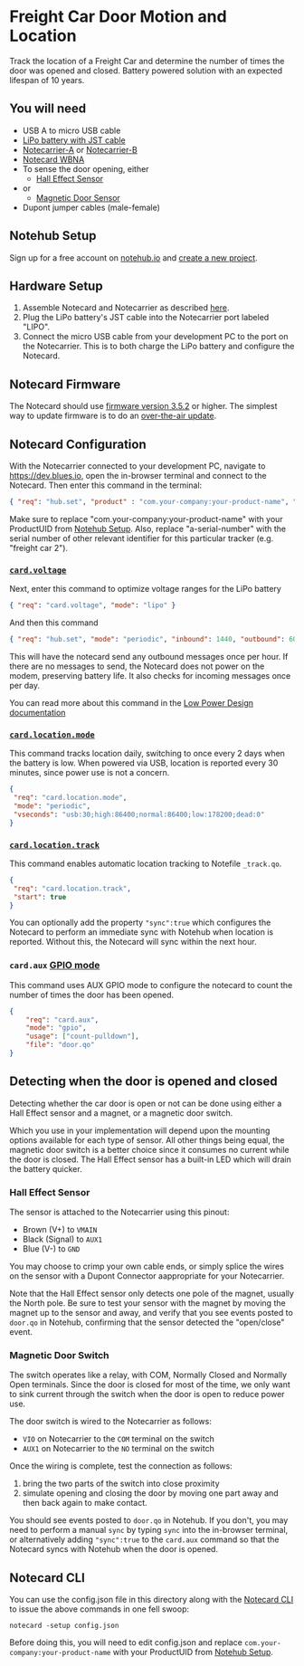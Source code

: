 # Freight Car Door Motion and Location

Track the location of a Freight Car and determine the number of times the door was opened and closed. Battery powered solution with an expected lifespan of 10 years.

## You will need

* USB A to micro USB cable
* [LiPo battery with JST cable](https://shop.blues.io/products/5-000-mah-lipo-battery)
* [Notecarrier-A](https://shop.blues.io/products/carr-al) or [Notecarrier-B](https://shop.blues.io/products/carr-b)
* [Notecard WBNA](https://shop.blues.io/collections/notecard/products/note-wbna-500)
* To sense the door opening, either
  * [Hall Effect Sensor](https://www.amazon.com/HiLetgo-NJK-5002C-Proximity-3-Wires-Normally/dp/B01MZYYCLH/)
* or
  * [Magnetic Door Sensor](https://www.amazon.com/Gufastore-Surface-Magnetic-Security-Adhesive/dp/B07F314V3Z)
* Dupont jumper cables (male-female)

## Notehub Setup

Sign up for a free account on [notehub.io](https://notehub.io) and [create a new project](https://dev.blues.io/quickstart/notecard-quickstart/notecard-and-notecarrier-pi/#set-up-notehub).

## Hardware Setup

1. Assemble Notecard and Notecarrier as described [here](https://dev.blues.io/quickstart/notecard-quickstart/notecard-and-notecarrier-b).
2. Plug the LiPo battery's JST cable into the Notecarrier port labeled "LIPO".
3. Connect the micro USB cable from your development PC to the port on the Notecarrier. This is to both charge the LiPo battery and configure the Notecard.

## Notecard Firmware

The Notecard should use [firmware version 3.5.2](https://dev.blues.io/notecard/notecard-firmware-updates/#v3-5-2-november-2nd-2022) or higher. The simplest way to update firmware is to do an [over-the-air update](https://dev.blues.io/notecard/notecard-firmware-updates/#ota-dfu-with-notehub).


## Notecard Configuration

With the Notecarrier connected to your development PC, navigate to https://dev.blues.io, open the in-browser terminal and connect to the Notecard. Then enter this command in the terminal:

```json
{ "req": "hub.set", "product" : "com.your-company:your-product-name", "sn": "a-serial-number", "body":{"app":"nf23"} }
```

Make sure to replace "com.your-company:your-product-name" with your ProductUID from [Notehub Setup](#notehub-setup). Also, replace "a-serial-number" with the serial number of other relevant identifier for this particular tracker (e.g. "freight car 2").

### [`card.voltage`](https://dev.blues.io/reference/notecard-api/card-requests/#card-voltage)

Next, enter this command to optimize voltage ranges for the LiPo battery

```json
{ "req": "card.voltage", "mode": "lipo" }
```


And then this command

```json
{ "req": "hub.set", "mode": "periodic", "inbound": 1440, "outbound": 60 }
```

This will have the notecard send any outbound messages once per hour. If there are no messages to send, the Notecard does not power on the modem, preserving battery life. It also checks for incoming messages once per day.

You can read more about this command in the [Low Power Design documentation](https://dev.blues.io/notecard/notecard-walkthrough/low-power-design/#customizing-voltage-variable-behaviors)


### [`card.location.mode`](https://dev.blues.io/reference/notecard-api/card-requests/#card-location-mode)

This command tracks location daily, switching to once every 2 days when the battery is low. When powered via USB, location is reported every 30 minutes, since power use is not a concern.

```json
{
 "req": "card.location.mode",
 "mode": "periodic",
 "vseconds": "usb:30;high:86400;normal:86400;low:178200;dead:0"
}
```

### [`card.location.track`](https://dev.blues.io/reference/notecard-api/card-requests/#card-location-track)

This command enables automatic location tracking to Notefile `_track.qo`.

```json
{
 "req": "card.location.track",
 "start": true
}
```

You can optionally add the property `"sync":true` which configures the Notecard to perform an immediate sync with Notehub when location is reported. Without this, the Notecard will sync within the next hour.

### `card.aux` [GPIO mode](https://dev.blues.io/notecard/notecard-walkthrough/advanced-notecard-configuration/#using-aux-gpio-mode)

This command uses AUX GPIO mode to configure the notecard to count the number of times the door has been opened.

```json
{
    "req": "card.aux",
    "mode": "gpio",
    "usage": ["count-pulldown"],
    "file": "door.qo"
}
```

## Detecting when the door is opened and closed

Detecting whether the car door is open or not can be done using either a Hall Effect sensor and a magnet, or a magnetic door switch.

Which you use in your implementation will depend upon the mounting options available for each type of sensor. All other things being equal, the magnetic door switch is a better choice since it consumes no current while the door is closed. The Hall Effect sensor has a built-in LED which will drain the battery quicker.


### Hall Effect Sensor

The sensor is attached to the Notecarrier using this pinout:

* Brown (V+) to `VMAIN`
* Black (Signal) to `AUX1`
* Blue (V-) to `GND`

You may choose to crimp your own cable ends, or simply splice the wires on the sensor with a Dupont Connector aappropriate for your Notecarrier.

Note that the Hall Effect sensor only detects one pole of the magnet, usually the North pole. Be sure to test your sensor with the magnet by moving the magnet up to the sensor and away, and verify that you see events posted to `door.qo` in Notehub, confirming that the sensor detected the "open/close" event.

### Magnetic Door Switch

The switch operates like a relay, with COM, Normally Closed and Normally Open terminals. Since the door is closed for most of the time, we only want to sink current through the switch when the door is open to reduce power use.

The door switch is wired to the Notecarrier as follows:

* `VIO` on Notecarrier to the `COM` terminal on the switch
* `AUX1` on Notecarrier to the `NO` terminal on the switch

Once the wiring is complete, test the connection as follows:

1. bring the two parts of the switch into close proximity
2. simulate opening and closing the door by moving one part away and then back again to make contact.

You should see events posted to `door.qo` in Notehub. If you don't, you may need to perform a manual `sync` by typing `sync` into the in-browser terminal, or alternatively adding `"sync":true` to the `card.aux` command so that the Notecard syncs with Notehub when the door is opened.

## Notecard CLI

You can use the config.json file in this directory along with the [Notecard CLI](https://dev.blues.io/tools-and-sdks/notecard-cli/) to issue the above commands in one fell swoop:

```
notecard -setup config.json
```

Before doing this, you will need to edit config.json and replace `com.your-company:your-product-name` with your ProductUID from [Notehub Setup](#notehub-setup).